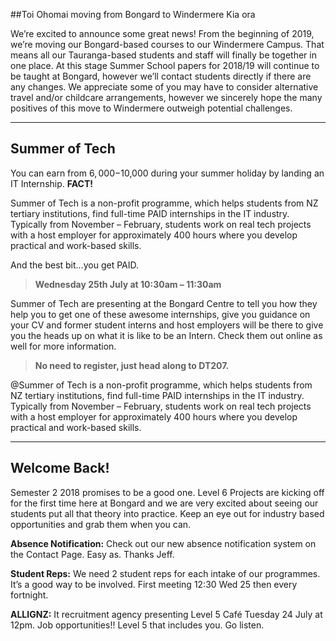 ##Toi Ohomai moving from Bongard to Windermere
Kia ora
 
We’re excited to announce some great news! From the beginning of 2019, we’re moving our Bongard-based courses to our Windermere Campus. That means all our Tauranga-based students and staff will finally be together in one place.
At this stage Summer School papers for 2018/19 will continue to be taught at Bongard, however we’ll contact students directly if there are any changes.
We appreciate some of you may have to consider alternative travel and/or childcare arrangements, however we sincerely hope the many positives of this move to Windermere outweigh potential challenges.
<hr>

## Summer of Tech

You can earn from $6,000 -$10,000 during your summer holiday by landing an IT Internship. **FACT!**

Summer of Tech is a non-profit programme, which helps students from NZ tertiary institutions, find full-time PAID internships in the IT industry. Typically from November – February, students work on real tech projects with a host employer for approximately 400 hours where you develop practical and work-based skills.

And the best bit…you get PAID.

> **Wednesday 25th July at 10:30am – 11:30am**

Summer of Tech are presenting at the Bongard Centre to tell you how they help you to get one of these awesome internships, give you guidance on your CV and former student interns and host employers will be there to give you the heads up on what it is like to be an Intern. Check them out online as well for more information.

> **No need to register, just head along to DT207.**

@Summer of Tech is a non-profit programme, which helps students from NZ tertiary institutions, find full-time PAID internships in the IT industry. Typically from November – February, students work on real tech projects with a host employer for approximately 400 hours where you develop practical and work-based skills.

<hr>

## Welcome Back!

Semester 2 2018 promises to be a good one. Level 6 Projects are kicking off for the first time here at Bongard and we are very excited about seeing our students put all that theory into practice. Keep an eye out for industry based opportunities and grab them when you can.

**Absence Notification:** Check out our new absence notification system on the Contact Page. Easy as. Thanks Jeff.

**Student Reps:** We need 2 student reps for each intake of our programmes. It’s a good way to be involved. First meeting 12:30 Wed 25 then every fortnight.

**ALLIGNZ:** It recruitment agency presenting Level 5 Café Tuesday 24 July at 12pm. Job opportunities!! Level 5 that includes you. Go listen.
